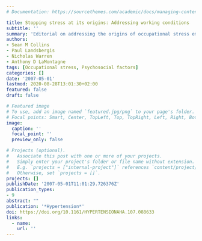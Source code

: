 ```yaml
---
# Documentation: https://sourcethemes.com/academic/docs/managing-content/

title: Stopping stress at its origins: Addressing working conditions
subtitle: ''
summary: 'Editorial on addressing the origins of occupational stress embedded within working conditions.'
authors:
- Sean M Collins
- Paul Landsbergis
- Nicholas Warren
- Anthony D LaMontagne
tags: [Occupational stress, Psychosocial factors]
categories: []
date: '2007-05-01'
lastmod: 2020-08-28T13:01:30+02:00
featured: false
draft: false

# Featured image
# To use, add an image named `featured.jpg/png` to your page's folder.
# Focal points: Smart, Center, TopLeft, Top, TopRight, Left, Right, BottomLeft, Bottom, BottomRight.
image:
  caption: ''
  focal_point: ''
  preview_only: false

# Projects (optional).
#   Associate this post with one or more of your projects.
#   Simply enter your project's folder or file name without extension.
#   E.g. `projects = ["internal-project"]` references `content/project/deep-learning/index.md`.
#   Otherwise, set `projects = []`.
projects: []
publishDate: '2007-05-01T11:01:29.726376Z'
publication_types:
- 9
abstract: ""
publication: '*Hypertension*'
doi: https://doi.org/10.1161/HYPERTENSIONAHA.107.088633
links:
  - name: 
    url: ''
---
```

